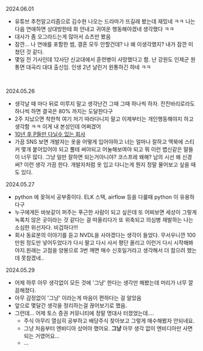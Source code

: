 

2024.06.01

- 유튜브 추천알고리즘으로 김수현 나오는 드라마가 뜨길래 봤는데 재밌네 ㅋㅋ 나는 다음 연애하면 상대방한테 화 안내고 귀여운 행동해야겠네 생각했다 ㅋㅋ
- 대사가 좀 오그라드는게 많아서 쇼츠만 봤음
- 잠깐... 나 연애를 포함한 썸, 결혼 모두 안할건데? 나 왜 이생각했지? 내가 잠깐 미쳤던 것 같다.
- 몇일 전 기사인데 12사단 신교대에서 훈련병이 사망했다고 함. 난 강원도 인제군 원통면 대곡리 대대 출신임. 인생 2년 날린거 원통하긴 하네 ㅋㅋ

<br/>



2024.05.26

- 생각날 때 마다 뒤로 미루지 말고 생각난건 그때 그때 하나씩 하자. 잔잔바리로라도 하나씩 하면 결국은 80% 까지는 도달한다구
- 2주 지났으면 착한척 여기 저기 따라다니지 말고 이제부터는 개인행동해야지 하고 생각함 ㅋㅋ 이게 내 본성인데 어쩌겠어 
- [10년 후 P들만 다닐수 있는 회사](https://www.youtube.com/shorts/2nlb8eKwmP4) 
- 가끔 SNS 보면 개발자는 옷을 어떻게 입어야하고 너는 얼마나 잘하고 맥북에 스티커 몇개 붙어있어야 되고 뿔테 써야되고 어눌해보여야 되고 뭐 이런 볍신같은 말들이 너무 많다. 그냥 일만 잘하면 되는거아니야? 코스프레 왜해? 남의 시선 왜 신경써? 이런 생각 가끔 한다. 개발자처럼 옷 입고 다니는게 뭔지 정말 물어보고 싶을 때도 있다.



2024.05.27

- python 에 꽂혀서 공부중이다. ELK 스택, airflow 등을 다룰때 python 이 유용하다구
- 누구에게든 바보같이 퍼주는 푸근한 사람이 되고 싶은데 또 어찌보면 세상이 그렇게 녹록치 않은 곳이라는 것 같다는 걸 떠올리다가 또 위축되고 의심병 재발하는 나는 소심한 위선자다. 비겁하다!!!
- 회사 동료분의 이야기를 듣고 NVDL을 사야겠다는 생각이 들었다. 무서우니깐 100만원 정도만 넣어두었다가 다시 팔고 다시 사서 평단 올리고 이런거 다시 시작해봐야지.원래는 고점을 양봉으로 3번 깨면 매수 신호일거라고 생각해서 더 참으려 했는데 못참겠네..



2024.05.29

- 어제 하루 아무 생각없이 모든 것에 '그냥' 한다는 생각만 해봤는데 머리가 너무 깔끔해졌다.
- 아무 감정없이 '그냥' 이라는게 마음이 편하다는 걸 알았음
- 앞으로 몇달간 생각을 정리하는걸 끊어보기로 했음.
- 그런데... 어제 토스 증권 커뮤니티에 정말 명대사 터졌었는데....
  - 주식 아무리 열심히 공부하고 배당주식 찾아보고 그렇게 매수해봤자 안되네요.
  - 그냥 처음부터 엔비디아 샀어야 했어요. **그냥** 아무 생각 없이 엔비디아만 사면 되는 거였어요...
  - ...















